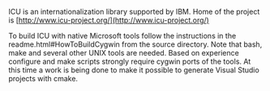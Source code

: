 ICU is an internationalization library supported by IBM. Home of the project
is [http://www.icu-project.org/](http://www.icu-project.org/)

To build ICU with native Microsoft tools follow the instructions in the readme.html#HowToBuildCygwin from
the source directory. Note that bash, make and several other UNIX tools are
needed. Based on experience configure and make scripts strongly require
cygwin ports of the tools. At this time a work is being done to make it possible to generate Visual Studio projects with cmake.
